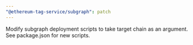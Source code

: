 ```yaml
---
"@ethereum-tag-service/subgraph": patch
---
```


Modify subgraph deployment scripts to take target chain as an argument. See package.json for new scripts.
